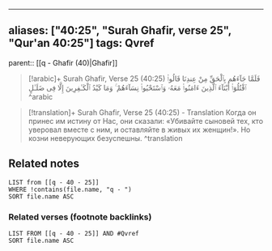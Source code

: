 
---
aliases: ["40:25", "Surah Ghafir, verse 25", "Qur'an 40:25"]
tags: Qvref
---

parent:: [[q - Ghafir (40)|Ghafir]]

> [!arabic]+ Surah Ghafir, Verse 25 (40:25)
> <span class="quran-arabic">فَلَمَّا جَآءَهُم بِٱلْحَقِّ مِنْ عِندِنَا قَالُوا۟ ٱقْتُلُوٓا۟ أَبْنَآءَ ٱلَّذِينَ ءَامَنُوا۟ مَعَهُۥ وَٱسْتَحْيُوا۟ نِسَآءَهُمْ ۚ وَمَا كَيْدُ ٱلْكَـٰفِرِينَ إِلَّا فِى ضَلَـٰلٍ</span>
^arabic

> [!translation]+ Surah Ghafir, Verse 25 (40:25) - Translation
> Когда он принес им истину от Нас, они сказали: «Убивайте сыновей тех, кто уверовал вместе с ним, и оставляйте в живых их женщин!». Но козни неверующих безуспешны.
^translation



## Related notes
```dataview
LIST from [[q - 40 - 25]]
WHERE !contains(file.name, "q - ")
SORT file.name ASC
```

### Related verses (footnote backlinks)
```dataview
LIST FROM [[q - 40 - 25]] AND #Qvref
SORT file.name ASC
```

